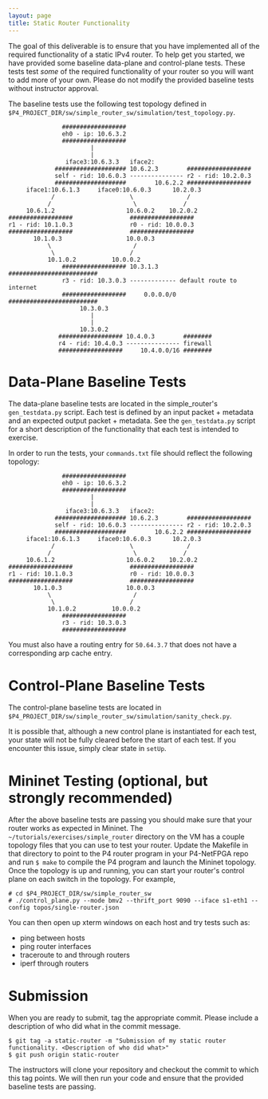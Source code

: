 ```yaml
---
layout: page
title: Static Router Functionality
---
```


The goal of this deliverable is to ensure that you have implemented all of the required functionality of a static IPv4 router. To help get you started, we have provided some baseline data-plane and control-plane tests. These tests test *some* of the required functionality of your router so you will want to add more of your own. Please do not modify the provided baseline tests without instructor approval.

The baseline tests use the following test topology defined in `$P4_PROJECT_DIR/sw/simple_router_sw/simulation/test_topology.py`.

```
               ##################
               eh0 - ip: 10.6.3.2
               ##################
                       |
                       |
                iface3:10.6.3.3   iface2:
             #################### 10.6.2.3        ##################
             self - rid: 10.6.0.3 --------------- r2 - rid: 10.2.0.3
             ####################        10.6.2.2 ##################
     iface1:10.6.1.3     iface0:10.6.0.3      10.2.0.3
            /                     \               /
           /                       \             /
     10.6.1.2                    10.6.0.2    10.2.0.2
##################                ##################
r1 - rid: 10.1.0.3                r0 - rid: 10.0.0.3
##################                ##################
       10.1.0.3                  10.0.0.3
           \                       /
            \                     /
           10.1.0.2          10.0.0.2
               ################## 10.3.1.3      #########################
               r3 - rid: 10.3.0.3 ------------- default route to internet
               ##################     0.0.0.0/0 #########################
                    10.3.0.3
                       |
                       |
                    10.3.0.2
              ################## 10.4.0.3        ########
              r4 - rid: 10.4.0.3 --------------- firewall
              ##################     10.4.0.0/16 ########
```

# Data-Plane Baseline Tests

The data-plane baseline tests are located in the simple_router's `gen_testdata.py` script. Each test is defined by an input packet + metadata and an expected output packet + metadata. See the `gen_testdata.py` script for a short description of the functionality that each test is intended to exercise.

In order to run the tests, your `commands.txt` file should reflect the following topology:
```
               ##################
               eh0 - ip: 10.6.3.2
               ##################
                       |
                       |
                iface3:10.6.3.3   iface2:
             #################### 10.6.2.3        ##################
             self - rid: 10.6.0.3 --------------- r2 - rid: 10.2.0.3
             ####################        10.6.2.2 ##################
     iface1:10.6.1.3     iface0:10.6.0.3      10.2.0.3
            /                     \               /
           /                       \             /
     10.6.1.2                    10.6.0.2    10.2.0.2
##################                ##################
r1 - rid: 10.1.0.3                r0 - rid: 10.0.0.3
##################                ##################
       10.1.0.3                  10.0.0.3
           \                       /
            \                     /
           10.1.0.2          10.0.0.2
               ##################
               r3 - rid: 10.3.0.3
               ##################
```
You must also have a routing entry for `50.64.3.7` that does not have a corresponding arp cache entry.

# Control-Plane Baseline Tests

The control-plane baseline tests are located in `$P4_PROJECT_DIR/sw/simple_router_sw/simulation/sanity_check.py`.

It is possible that, although a new control plane is instantiated for each test, your state will not be fully cleared before the start of each test. If you encounter this issue, simply clear state in `setUp`.

# Mininet Testing (optional, but strongly recommended)

After the above baseline tests are passing you should make sure that your router works as expected in Mininet. The `~/tutorials/exercises/simple_router` directory on the VM has a couple topology files that you can use to test your router. Update the Makefile in that directory to point to the P4 router program in your P4-NetFPGA repo and run `$ make` to compile the P4 program and launch the Mininet topology. Once the topology is up and running, you can start your router's control plane on each switch in the topology. For example,

```
# cd $P4_PROJECT_DIR/sw/simple_router_sw
# ./control_plane.py --mode bmv2 --thrift_port 9090 --iface s1-eth1 --config topos/single-router.json
```

You can then open up xterm windows on each host and try tests such as:
* ping between hosts
* ping router interfaces
* traceroute to and through routers
* iperf through routers

# Submission

When you are ready to submit, tag the appropriate commit. Please include a description of who did what in the commit message.

```
$ git tag -a static-router -m "Submission of my static router functionality. <Description of who did what>"
$ git push origin static-router
```

The instructors will clone your repository and checkout the commit to which this tag points. We will then run your code and ensure that the provided baseline tests are passing.
